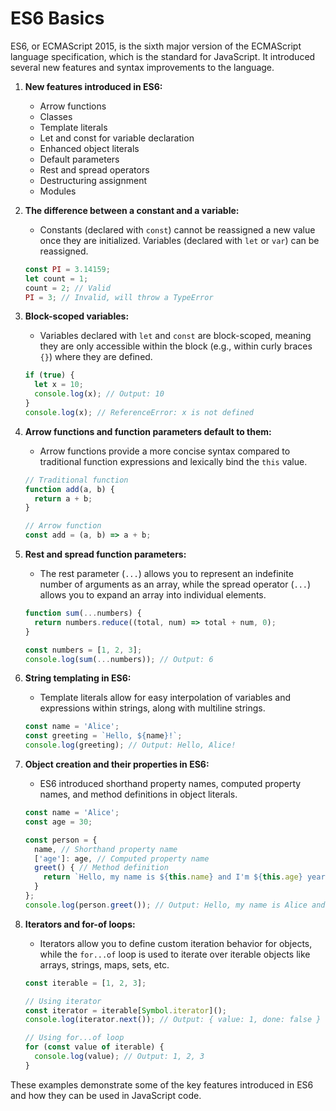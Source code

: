# ES6 Basics

ES6, or ECMAScript 2015, is the sixth major version of the ECMAScript language specification, which is the standard for JavaScript. It introduced several new features and syntax improvements to the language.

1. **New features introduced in ES6:**
   - Arrow functions
   - Classes
   - Template literals
   - Let and const for variable declaration
   - Enhanced object literals
   - Default parameters
   - Rest and spread operators
   - Destructuring assignment
   - Modules

2. **The difference between a constant and a variable:**
   - Constants (declared with `const`) cannot be reassigned a new value once they are initialized. Variables (declared with `let` or `var`) can be reassigned.

   ```javascript
   const PI = 3.14159;
   let count = 1;
   count = 2; // Valid
   PI = 3; // Invalid, will throw a TypeError
   ```

3. **Block-scoped variables:**
   - Variables declared with `let` and `const` are block-scoped, meaning they are only accessible within the block (e.g., within curly braces `{}`) where they are defined.

   ```javascript
   if (true) {
     let x = 10;
     console.log(x); // Output: 10
   }
   console.log(x); // ReferenceError: x is not defined
   ```

4. **Arrow functions and function parameters default to them:**
   - Arrow functions provide a more concise syntax compared to traditional function expressions and lexically bind the `this` value.

   ```javascript
   // Traditional function
   function add(a, b) {
     return a + b;
   }

   // Arrow function
   const add = (a, b) => a + b;
   ```

5. **Rest and spread function parameters:**
   - The rest parameter (`...`) allows you to represent an indefinite number of arguments as an array, while the spread operator (`...`) allows you to expand an array into individual elements.

   ```javascript
   function sum(...numbers) {
     return numbers.reduce((total, num) => total + num, 0);
   }

   const numbers = [1, 2, 3];
   console.log(sum(...numbers)); // Output: 6
   ```

6. **String templating in ES6:**
   - Template literals allow for easy interpolation of variables and expressions within strings, along with multiline strings.

   ```javascript
   const name = 'Alice';
   const greeting = `Hello, ${name}!`;
   console.log(greeting); // Output: Hello, Alice!
   ```

7. **Object creation and their properties in ES6:**
   - ES6 introduced shorthand property names, computed property names, and method definitions in object literals.

   ```javascript
   const name = 'Alice';
   const age = 30;

   const person = {
     name, // Shorthand property name
     ['age']: age, // Computed property name
     greet() { // Method definition
       return `Hello, my name is ${this.name} and I'm ${this.age} years old.`;
     }
   };
   console.log(person.greet()); // Output: Hello, my name is Alice and I'm 30 years old.
   ```

8. **Iterators and for-of loops:**
   - Iterators allow you to define custom iteration behavior for objects, while the `for...of` loop is used to iterate over iterable objects like arrays, strings, maps, sets, etc.

   ```javascript
   const iterable = [1, 2, 3];

   // Using iterator
   const iterator = iterable[Symbol.iterator]();
   console.log(iterator.next()); // Output: { value: 1, done: false }

   // Using for...of loop
   for (const value of iterable) {
     console.log(value); // Output: 1, 2, 3
   }
   ```

These examples demonstrate some of the key features introduced in ES6 and how they can be used in JavaScript code.
